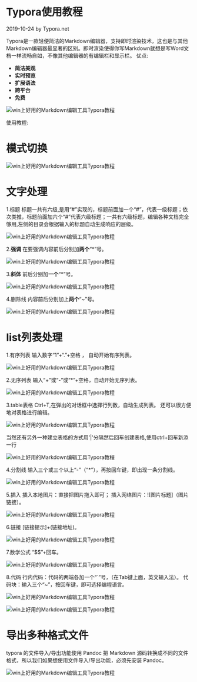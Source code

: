 # Typora使用教程

2019-10-24 by Typora.net

Typora是一款轻便简洁的Markdown编辑器，支持即时渲染技术，这也是与其他Markdown编辑器最显著的区别。即时渲染使得你写Markdown就想是写Word文档一样流畅自如，不像其他编辑器的有编辑栏和显示栏。 优点:

- **简洁美观**
- **实时预览**
- **扩展语法**
- **跨平台**
- **免费**

![win上好用的Markdown编辑工具Typora教程](https://www.typora.net/wp-content/uploads/2019/10/20191024150145-41240.jpeg)

使用教程:

# 模式切换

![win上好用的Markdown编辑工具Typora教程](https://www.typora.net/wp-content/uploads/2019/10/20191024150145-98cd9.gif)

# **文字处理**

1.标题 标题一共有六级,是用“#”实现的，标题前面加一个“#”，代表一级标题；依次类推，标题前面加六个“#”代表六级标题；一共有六级标题，编辑各种文档完全够用,左侧的目录会根据输入的标题自动生成响应的层级。

![win上好用的Markdown编辑工具Typora教程](https://www.typora.net/wp-content/uploads/2019/10/20191024150147-82804.gif)

2.**强调** 在要强调内容前后分别加**两个**“*”号。

![win上好用的Markdown编辑工具Typora教程](https://www.typora.net/wp-content/uploads/2019/10/20191024150148-9b57a.gif)

3.**斜体** 前后分别加**一个**“*”号。

![win上好用的Markdown编辑工具Typora教程](https://www.typora.net/wp-content/uploads/2019/10/20191024150148-20d37.gif)

4.删除线 内容前后分别加上**两个**“~”号。

![win上好用的Markdown编辑工具Typora教程](https://www.typora.net/wp-content/uploads/2019/10/20191024150149-3aed3.gif)

# list列表处理

1.有序列表 输入数字“1”+“.”+空格 ， 自动开始有序列表。

![win上好用的Markdown编辑工具Typora教程](https://www.typora.net/wp-content/uploads/2019/10/20191024150150-27a92.gif)

2.无序列表 输入“+”或“-”或“*”+空格，自动开始无序列表。

![win上好用的Markdown编辑工具Typora教程](https://www.typora.net/wp-content/uploads/2019/10/20191024150150-de191.gif)

3.table表格 Ctrl+T,在弹出的对话框中选择行列数，自动生成列表。 还可以很方便地对表格进行编辑。

![win上好用的Markdown编辑工具Typora教程](https://www.typora.net/wp-content/uploads/2019/10/20191024150151-beafb.gif)

当然还有另外一种建立表格的方式用'|'分隔然后回车创建表格,使用ctrl+回车新添一行

![win上好用的Markdown编辑工具Typora教程](https://www.typora.net/wp-content/uploads/2019/10/20191024150152-8fe54.gif)

4.分割线 输入三个或三个以上“-”（“*”），再按回车键，即出现一条分割线。

![win上好用的Markdown编辑工具Typora教程](https://www.typora.net/wp-content/uploads/2019/10/20191024150153-b207d.gif)

5.插入 插入本地图片：直接把图片拖入即可； 插入网络图片：![图片标题]（图片链接）。

![win上好用的Markdown编辑工具Typora教程](https://www.typora.net/wp-content/uploads/2019/10/20191024150153-3a19e.gif)

6.链接 [链接提示]+(链接地址)。

![win上好用的Markdown编辑工具Typora教程](https://www.typora.net/wp-content/uploads/2019/10/20191024150155-b1d2d.gif)

7.数学公式 “$$”+回车。

![win上好用的Markdown编辑工具Typora教程](https://www.typora.net/wp-content/uploads/2019/10/20191024150156-5068f.gif)

8.代码 行内代码：代码的两端各加一个“`”号，（在Tab键上面，英文输入法）。 代码块：输入三个“~”，按回车键，即可选择编程语言。

![win上好用的Markdown编辑工具Typora教程](https://www.typora.net/wp-content/uploads/2019/10/20191024150156-28824.gif)

![win上好用的Markdown编辑工具Typora教程](https://www.typora.net/wp-content/uploads/2019/10/20191024150157-a4ffa.gif)

# 导出多种格式文件

typora 的文件导入/导出功能使用 Pandoc 把 Markdown 源码转换成不同的文件格式，所以我们如果想使用文件导入/导出功能，必须先安装 Pandoc。

![win上好用的Markdown编辑工具Typora教程](https://www.typora.net/wp-content/uploads/2019/10/20191024150158-4721a.gif)



